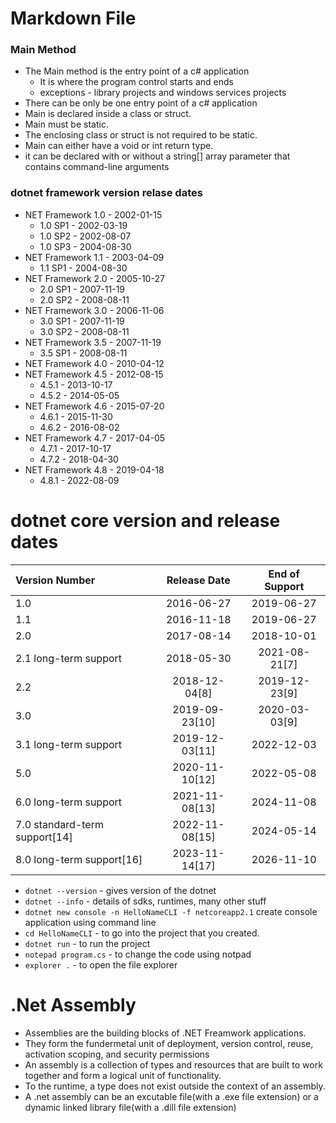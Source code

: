 ﻿# Markdown File

### Main Method
* The Main method is the entry point of a c# application
	* It is where the program control starts and ends
	* exceptions - library projects and windows services projects
* There can be only be one entry point of a c# application
* Main is declared inside a class or struct.
* Main must be static.
* The enclosing class or struct is not required to be static.
* Main can either have a void or int return type.
* it can be declared with or without a string[] array parameter that contains command-line arguments

### dotnet framework version relase dates
* NET Framework 1.0 - 2002-01-15
	* 1.0 SP1 - 2002-03-19
	* 1.0 SP2 - 2002-08-07
	* 1.0 SP3 - 2004-08-30
* NET Framework 1.1 - 2003-04-09
	* 1.1 SP1 - 2004-08-30
* NET Framework 2.0 - 2005-10-27
	* 2.0 SP1 - 2007-11-19
	* 2.0 SP2 - 2008-08-11
* NET Framework 3.0 - 2006-11-06
	* 3.0 SP1 - 2007-11-19
	* 3.0 SP2 - 2008-08-11
* NET Framework 3.5 - 2007-11-19
	* 3.5 SP1 - 2008-08-11
* NET Framework 4.0 - 2010-04-12
* NET Framework 4.5 - 2012-08-15
	* 4.5.1 - 2013-10-17
	* 4.5.2 - 2014-05-05
* NET Framework 4.6 - 2015-07-20
	* 4.6.1 - 2015-11-30
	* 4.6.2 - 2016-08-02
* NET Framework 4.7 - 2017-04-05
	* 4.7.1 - 2017-10-17
	* 4.7.2 - 2018-04-30
* NET Framework 4.8 - 2019-04-18
	* 4.8.1 - 2022-08-09

# dotnet core version and release dates 
Version Number |Release Date |End of Support 
| :--- | :---: | :---:
1.0 	|2016-06-27 	|2019-06-27 	
1.1 	|2016-11-18 	|2019-06-27 	
2.0 	|2017-08-14 	|2018-10-01 	
2.1 long-term support 	|2018-05-30 	|2021-08-21[7] 	
2.2 	|2018-12-04[8] 	|2019-12-23[9] 	
3.0 	|2019-09-23[10] 	|2020-03-03[9] 	
3.1 long-term support 	|2019-12-03[11] 	|2022-12-03
5.0 	|2020-11-10[12] 	|2022-05-08 	
6.0 long-term support 	|2021-11-08[13] 	|2024-11-08 	
7.0 standard-term support[14] 	|2022-11-08[15] 	|2024-05-14 
8.0 long-term support[16] 	|2023-11-14[17] |2026-11-10


* `dotnet --version` - gives version of the dotnet 
* `dotnet --info` - details of sdks, runtimes, many other stuff
* `dotnet new console -n HelloNameCLI -f netcoreapp2.1` create console application using command line
* `cd HelloNameCLI` - to go into the project that you created.
* `dotnet run` - to run the project
* `notepad program.cs` - to change the code using notpad
* `explorer .` - to open the file explorer

# .Net Assembly
* Assemblies are the building blocks of .NET Freamwork applications.
* They form the fundermetal unit of deployment, version control, reuse, activation scoping, and security permissions
* An assembly is a collection of types and resources that are built to work together and form a logical unit of functionality.
* To the runtime, a type does not exist outside the context of an assembly.
* A .net assembly can be an excutable file(with a .exe file extension) or a dynamic linked library file(with a .dill file extension)
